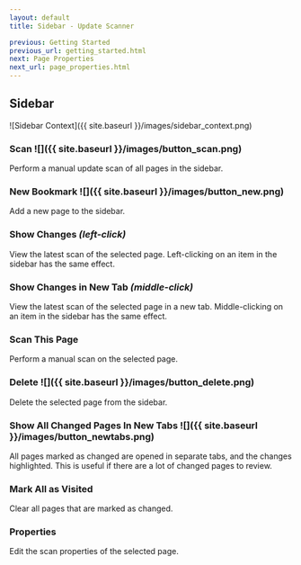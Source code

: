 ```yaml
---
layout: default
title: Sidebar - Update Scanner

previous: Getting Started
previous_url: getting_started.html
next: Page Properties
next_url: page_properties.html
---
```


Sidebar
-------

![Sidebar Context]({{ site.baseurl }}/images/sidebar_context.png)

### Scan ![]({{ site.baseurl }}/images/button_scan.png)

Perform a manual update scan of all pages in the sidebar.

### New Bookmark ![]({{ site.baseurl }}/images/button_new.png)

Add a new page to the sidebar.

### Show Changes *(left-click)*

View the latest scan of the selected page. Left-clicking on an item in the sidebar has the same effect.

### Show Changes in New Tab *(middle-click)*

View the latest scan of the selected page in a new tab. Middle-clicking on an item in the sidebar has the same effect.

### Scan This Page

Perform a manual scan on the selected page.

### Delete ![]({{ site.baseurl }}/images/button_delete.png)

Delete the selected page from the sidebar.

### Show All Changed Pages In New Tabs ![]({{ site.baseurl }}/images/button_newtabs.png)

All pages marked as changed are opened in separate tabs, and the changes highlighted. This is useful if there are a lot of changed pages to review.

### Mark All as Visited

Clear all pages that are marked as changed.

### Properties

Edit the scan properties of the selected page.

